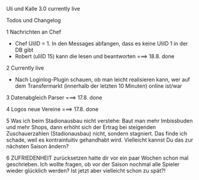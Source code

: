 Uli und Kalle 3.0
currently live


Todos und Changelog

1 Nachrichten an Chef
- Chef UliID = 1. In den Messages abfangen, dass es keine UliID 1 in der DB gibt
- Robert (uliID 15) kann die lesen und beantworten
===> 18.8. done

2 Currently live
- Nach Loginlog-Plugin schauen, ob man leicht realisieren kann, wer auf dem Transfermarkt (innerhalb der letzten 10 Minuten) online ist/war

3 Datenabgleich Parser
===> 17.8. done

4 Logos neue Vereine
===> 17.8. done

5 Was ich beim Stadionausbau nicht verstehe: Baut man mehr Imbissbuden und mehr Shops, dann erhöht sich der Ertrag bei steigenden Zuschauerzahlen (Stadionausbau) nicht, sondern stagniert. Das finde ich schade, weil es kontraintuitiv gehandhabt wird. Vielleicht kannst Du das zur nächsten Saison ändern?

6 ZUFRIEDENHEIT zurücksetzen
hatte dir vor ein paar Wochen schon mal geschrieben. Ich wollte fragen, ob vor der Saison nochmal alle Spieler wieder glücklich werden? Ist jetzt aber vielleicht schon zu spät?!
